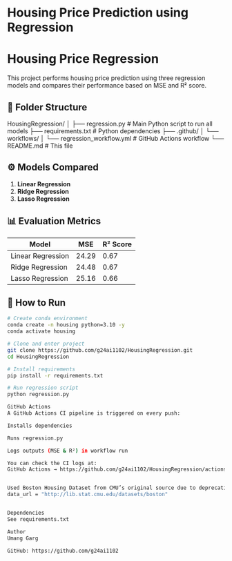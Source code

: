 # Housing Price Prediction using Regression
# Housing Price Regression

This project performs housing price prediction using three regression models and compares their performance based on MSE and R² score.

## 📁 Folder Structure
HousingRegression/
│
├── regression.py # Main Python script to run all models
├── requirements.txt # Python dependencies
├── .github/
│ └── workflows/
│ └── regression_workflow.yml # GitHub Actions workflow
└── README.md # This file


## ⚙️ Models Compared

1. **Linear Regression**
2. **Ridge Regression**
3. **Lasso Regression**

## 📊 Evaluation Metrics

| Model              | MSE     | R² Score |
|--------------------|---------|----------|
| Linear Regression  | 24.29   | 0.67     |
| Ridge Regression   | 24.48   | 0.67     |
| Lasso Regression   | 25.16   | 0.66     |

## 🚀 How to Run

```bash
# Create conda environment
conda create -n housing python=3.10 -y
conda activate housing

# Clone and enter project
git clone https://github.com/g24ai1102/HousingRegression.git
cd HousingRegression

# Install requirements
pip install -r requirements.txt

# Run regression script
python regression.py

GitHub Actions
A GitHub Actions CI pipeline is triggered on every push:

Installs dependencies

Runs regression.py

Logs outputs (MSE & R²) in workflow run

You can check the CI logs at:
GitHub Actions → https://github.com/g24ai1102/HousingRegression/actions


Used Boston Housing Dataset from CMU’s original source due to deprecation of load_boston in scikit-learn.
data_url = "http://lib.stat.cmu.edu/datasets/boston"


Dependencies
See requirements.txt

Author
Umang Garg

GitHub: https://github.com/g24ai1102
